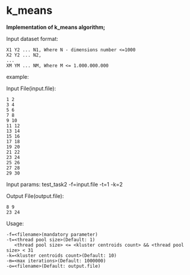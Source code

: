 # k_means

**Implementation of k_means algorithm;**

Input dataset format:

    X1 Y2 ... N1, Where N - dimensions number <=1000
    X2 Y2 ... N2,
    ...
    XM YM ... NM, Where M <= 1.000.000.000

example:

Input File(input.file):

    1 2
    3 4
    5 6
    7 8
    9 10
    11 12
    13 14
    15 16
    17 18
    19 20
    21 22
    23 24
    25 26
    27 28
    29 30
    
Input params:
test_task2 -f=input.file -t=1 -k=2

Output File(output.file):

    8 9
    23 24

Usage: 

    -f=<filename>(mandatory parameter)
    -t=<thread pool size>(Default: 1) 
       <thread pool size> <= <kluster centroids count> && <thread pool size> < 31 
    -k=<kluster centroids count>(Default: 10)
    -m=<max iterations>(Default: 1000000)
    -o=<filename>(Default: output.file)
